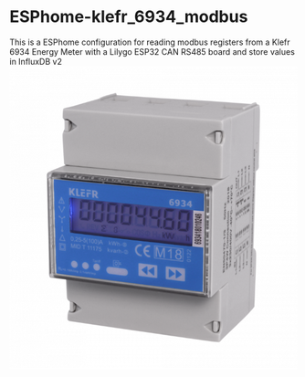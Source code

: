 # ESPhome-klefr_6934_modbus
This is a ESPhome configuration for reading modbus registers from a Klefr 6934 Energy Meter with a Lilygo ESP32 CAN RS485 board and store values in InfluxDB v2
![klefr6934](https://github.com/j36701/ESPhome-klefr_6934_modbus/blob/main/KLEFR-6934-759x800.png)
